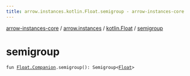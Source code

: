```yaml
---
title: arrow.instances.kotlin.Float.semigroup - arrow-instances-core
---
```


[arrow-instances-core](../../index.html) / [arrow.instances](../index.html) / [kotlin.Float](index.html) / [semigroup](./semigroup.html)

# semigroup

`fun `[`Float.Companion`](https://kotlinlang.org/api/latest/jvm/stdlib/kotlin/-float/-companion/index.html)`.semigroup(): Semigroup<`[`Float`](https://kotlinlang.org/api/latest/jvm/stdlib/kotlin/-float/index.html)`>`